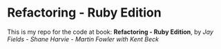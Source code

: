 # Refactoring - Ruby Edition
This is my repo for the code at book: **Refactoring - Ruby Edition**, by _Jay Fields - Shane Harvie - Martin Fowler with Kent Beck_ 

